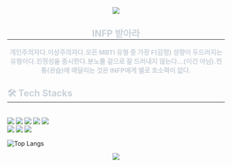 <div align= "center">
    <img src="https://capsule-render.vercel.app/api?type=cylinder&color=000000&height=120&text=I%20can%20doit%20&animation=scaleIn&fontColor=ffffff&fontSize=90" />
    </div>
    

<div align= "center"> 
    <h2 style="border-bottom: 1px solid #21262d; color: #c9d1d9;"> INFP 받아라 </h2>  
    <div style="font-weight: 700; font-size: 15px; text-align: center; color: #c9d1d9;"> 개인주의자다.</li></li>이상주의자다.</li></li>모든 MBTI 유형 중 가장 F(감정) 성향이 두드러지는 유형이다.</li></li>진정성을 중시한다.</li></li>분노를 겉으로 잘 드러내지 않는다...(이건 아님).</li></li>전통(관습)에 매달리는 것은 INFP에게 별로 호소력이 없다. </div> 
    </div>
    
    
<div style="text-align: left;">
    <h2 style="border-bottom: 1px solid #21262d; color: #c9d1d9;"> 🛠️ Tech Stacks </h2> <br> 
    <div style="margin: ; text-align: left;" "text-align: left;"> <img src="https://img.shields.io/badge/Figma-F24E1E?style=social&logo=Figma&logoColor=white">
          <img src="https://img.shields.io/badge/Java-007396?style=social&logo=Java&logoColor=white">
          <img src="https://img.shields.io/badge/Javascript-F7DF1E?style=social&logo=Javascript&logoColor=white">
          <img src="https://img.shields.io/badge/MySQL-4479A1?style=social&logo=MySQL&logoColor=white">
          <img src="https://img.shields.io/badge/Python-3776AB?style=social&logo=Python&logoColor=white">
          <br/><img src="https://img.shields.io/badge/React-61DAFB?style=social&logo=React&logoColor=white">
          <img src="https://img.shields.io/badge/Github-181717?style=social&logo=Github&logoColor=white">
          <img src="https://img.shields.io/badge/Notion-000000?style=social&logo=Notion&logoColor=white">
          </div>
    </div>
    
    
![Top Langs](https://github-readme-stats.vercel.app/api/top-langs/?username=anuraghazra&langs_count=8)


<div align= "center">
    <img src="https://capsule-render.vercel.app/api?type=cylinder&color=ffffff&height=120&text=그럼%20이만&animation=blinking&fontColor=000000&fontSize=90" />
    </div>
    
